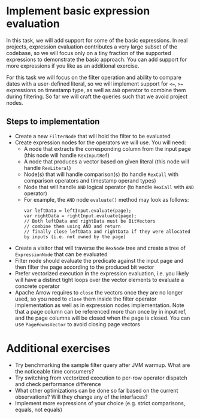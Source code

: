 # Implement basic expression evaluation
In this task, we will add support for some of the basic expressions. In real projects, expression evaluation contributes
a very large subset of the codebase, so we will focus only on a tiny fraction of the supported expressions to demonstrate
the basic approach. You can add support for more expressions if you like as an additional exercise.

For this task we will focus on the filter operation and ability to compare dates with a user-defined literal, so we will
implement support for `<=`, `>=` expressions on timestamp type, as well as `AND` operator to combine them
during filtering. So far we will craft the queries such that we avoid project nodes.

## Steps to implementation
* Create a new `FilterNode` that will hold the filter to be evaluated
* Create expression nodes for the operators we will use. You will need:
  * A node that extracts the corresponding column from the input page (this node will handle `RexInputRef`)
  * A node that produces a vector based on given literal (this node will handle `RexLiteral`)
  * Node(s) that will handle comparison(s) (to handle `RexCall` with comparison operators and timestamp operand types)
  * Node that will handle `AND` logical operator (to handle `RexCall` with `AND` operator)
  * For example, the `AND` node `evaluate()` method may look as follows:
    ```
    var leftData = leftInput.evaluate(page);
    var rightData = rightInput.evaluate(page);
    // Both leftData and rightData must be BitVectors
    // combine them using AND and return
    // finally close leftData and rightData if they were allocated by inputs (i.e. not owned by the page)
    ```
* Create a visitor that will traverse the `RexNode` tree and create a tree of `ExpressionNode` that can be evaluated 
* Filter node should evaluate the predicate against the input page and then filter the page according to the produced
bit vector
* Prefer vectorized execution in the expression evaluation, i.e. you likely will have a distinct tight loops over the
vector elements to evaluate a concrete operator
* Apache Arrow requires to `close` the vectors once they are no longer used, so you need to `close` them inside
the filter operator implementation as well as in expression nodes implementation. Note that a page column can be 
referenced more than once by in input ref, and the page columns will be closed when the page is closed. You can use
`Page#ownsVector` to avoid closing page vectors

# Additional exercises
* Try benchmarking the sample filter query after JVM warmup. What are the noticeable time consumers?
* Try switching from vectorized execution to per-row operator dispatch and check performance difference
* What other optimizations can be done so far based on the current observations? Will they change any of the interfaces?
* Implement more expressions of your choice (e.g. strict comparisons, equals, not equals)
